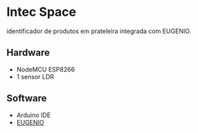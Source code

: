 # Intec Space

identificador de produtos em prateleira integrada com EUGENIO.

## Hardware

* NodeMCU ESP8266
* 1 sensor LDR

## Software

* Arduino IDE
* [EUGENIO](https://eugenio.io/)
